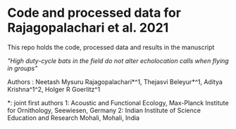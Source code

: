 # Code and processed data for Rajagopalachari et al. 2021

This repo holds the code, processed data and results in the manuscript 

*"High duty-cycle bats in the field do not alter echolocation calls when flying in groups"* 

Authors : Neetash Mysuru Rajagopalachari*^1, Thejasvi Beleyur*^1, Aditya Krishna^1^2, Holger R Goerlitz^1

*: joint first authors
1: Acoustic and Functional Ecology, Max-Planck Institute for Ornithology, Seewiesen, Germany 
2: Indian Institute of Science Education and Research Mohali, Mohali, India 